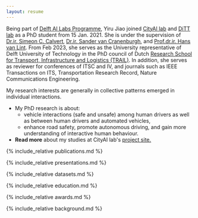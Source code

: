```yaml
---
layout: resume
---
```

Being part of [<u>Delft AI Labs Programme</u>](https://www.tudelft.nl/ai/tu-delft-ai-labs), Yiru Jiao joined [<u>CityAI lab</u>](https://www.tudelft.nl/en/ai/cityai-lab) and [<u>DiTT lab</u>](https://www.tudelft.nl/citg/over-faculteit/afdelingen/transport-planning/research/labs/data-analytics-and-traffic-simulation-lab/dittlab-tu-delft/) as a PhD student from 15 Jan. 2021. She is under the supervision of [<u>Dr.ir. Simeon C. Calvert</u>](https://scholar.google.nl/citations?user=pwVbHHEAAAAJ&hl=nl), [<u>Dr.ir. Sander van Cranenburgh</u>](https://scholar.google.nl/citations?user=-FNYwWYAAAAJ&hl=en&inst=6173373803492361994&oi=ao), and [<u>Prof.dr.ir. Hans van Lint</u>](https://scholar.google.nl/citations?user=Q95PbrMAAAAJ&hl=en&inst=6173373803492361994&oi=sra). From Feb 2023, she serves as the University representative of Delft University of Technology in the PhD council of Dutch [<u>Research School for Transport, Infrastructure and Logistics (TRAIL)</u>](https://rstrail.nl). In addition, she serves as reviewer for conferences of ITSC and IV, and journals such as IEEE Transactions on ITS, Transportation Research Record, Nature Communications Engineering.

My research interests are generally in collective patterns emerged in individual interactions. 
- My PhD research is about:
  - vehicle interactions (safe and unsafe) among human drivers as well as between human drivers and automated vehicles,
  - enhance road safety, promote autonomous driving, and gain more understanding of interactive human behaviour. 
- <b>Read more</b> about my studies at CityAI lab's [<u>project site.</u>](https://www.cityai-lab.nl/vehicle-coordination/)

{% include_relative publications.md %}

{% include_relative presentations.md %}

{% include_relative datasets.md %}

{% include_relative education.md %}

{% include_relative awards.md %}

{% include_relative background.md %}
